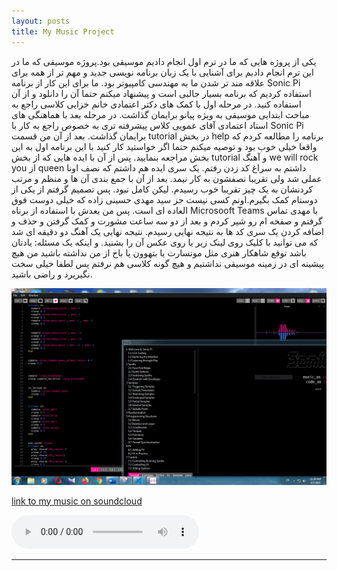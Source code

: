 ```yaml
---
layout: posts
title: My Music Project
---
```


یکی از پروژه هایی که ما در ترم اول انجام دادیم موسیقی بود.پروژه موسیقی که ما در این ترم انجام دادیم  برای آشنایی با یک زبان برنامه نویسی جدید و مهم تر از همه برای علاقه مند تر شدن ما به مهندسی کامپیوتر بود. 
ما برای این کار از برنامه Sonic Pi استفاده کردیم که برنامه بسیار جالبی است و پیشنهاد میکنم حتما آن را دانلود و از آن استفاده کنید.
در مرحله اول با کمک های دکتر اعتمادی خانم خزایی کلاسی راجع به مباحث ابتدایی موسیقی به ویژه پیانو برایمان گذاشت.
در مرحله بعد با هماهنگی های استاد اعتمادی آقای عمویی کلاس پیشرفته تری به خصوص راجع به کار با Sonic Pi برایمان گذاشت.
بعد از آن من قسمت tutorial در بخش help برنامه را مطالعه کردم که واقعا خیلی خوب بود و توصیه میکنم حتما اگر خواستید کار کنید با این برنامه اول به این بخش مراجعه بنمایید.
پس از آن با ایده هایی که از بخش tutorial و آهنگ we will rock you از queen داشتم به سراغ کد زدن رفتم.
یک سری ایده هم داشتم که نصف اونا عملی شد ولی تقریبا نصفشون به کار نیمد.
بعد از آن با جمع بندی آن ها و منظم و مرتب کردنشان به یک چیز تقریبا خوب رسیدم.
لیکن کامل نبود. پس تصمیم گرفتم از یکی از دوستام کمک بگیرم.اونم کسی نیست جز سید مهدی حسینی زاده که خیلی دوست فوق العاده ای است.
پس من بعدش با استفاده از برناه Microsooft Teams با مهدی تماس گرفتم و صفحه ام رو شیر کردم و بعد از دو سه ساعت مشورت و کمک گرفتن و حذف و اضافه کردن یک سری کد ها به نتیجه نهایی رسیدم.
نتیجه نهایی یک آهنگ دو دقیقه ای شد که می توانید با کلیک روی لینک زیر یا روی عکس آن را بشنید.
و اینکه یک مسئله: یادتان باشد توقع شاهکار هنری مثل موتسارت یا بتهوون یا باخ از من نداشته باشید من هیچ پیشینه ای در زمینه موسیقی نداشتیم و هیچ گونه کلاسی هم نرفتم پس لطفا خیلی سخت نگیریرد و راضی باشید.




[![music project](../assets/images/sonicpi.PNG)](https://soundcloud.com/farzan-rahmani-74628015/my-project-music)

[link to my music on soundcloud](https://soundcloud.com/farzan-rahmani-74628015/my-project-music)

<audio controls>
    <source src="../assets/sonicpi/rahmani.wav" type="audio/wav">
</audio>

---